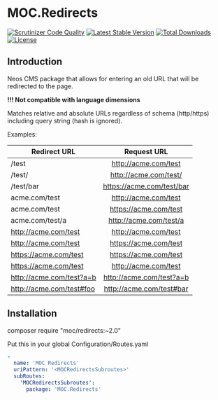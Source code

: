 MOC.Redirects
=============

[![Scrutinizer Code Quality](https://scrutinizer-ci.com/g/mocdk/MOC.Redirects/badges/quality-score.png?b=master)](https://scrutinizer-ci.com/g/mocdk/MOC.Redirects/?branch=master)
[![Latest Stable Version](https://poser.pugx.org/moc/redirects/v/stable)](https://packagist.org/packages/moc/redirects)
[![Total Downloads](https://poser.pugx.org/moc/redirects/downloads)](https://packagist.org/packages/moc/redirects)
[![License](https://poser.pugx.org/moc/redirects/license)](https://packagist.org/packages/moc/redirects)

Introduction
------------

Neos CMS package that allows for entering an old URL that will be redirected to the page.

**!!! Not compatible with language dimensions**

Matches relative and absolute URLs regardless of schema (http/https) including query string (hash is ignored).

Examples:

| Redirect URL             | Request URL               |
| ------------------------ |:-------------------------:|
| /test                    | http://acme.com/test      |
| /test/                   | http://acme.com/test/     |
| /test/bar                | https://acme.com/test/bar |
| acme.com/test            | http://acme.com/test      |
| acme.com/test            | https://acme.com/test     |
| acme.com/test/a          | http://acme.com/test/a    |
| http://acme.com/test     | http://acme.com/test      |
| http://acme.com/test     | https://acme.com/test     |
| https://acme.com/test    | https://acme.com/test     |
| https://acme.com/test    | http://acme.com/test      |
| http://acme.com/test?a=b | http://acme.com/test?a=b  |
| http://acme.com/test#foo | http://acme.com/test#bar  |

Installation
------------
composer require "moc/redirects:~2.0"

Put this in your global Configuration/Routes.yaml
```yaml
-
  name: 'MOC Redirects'
  uriPattern: '<MOCRedirectsSubroutes>'
  subRoutes:
    'MOCRedirectsSubroutes':
      package: 'MOC.Redirects'
```
